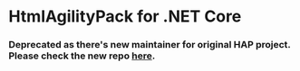 # HtmlAgilityPack for .NET Core
### Deprecated as there's new maintainer for original HAP project. Please check the new repo [here](https://github.com/zzzprojects/html-agility-pack).
